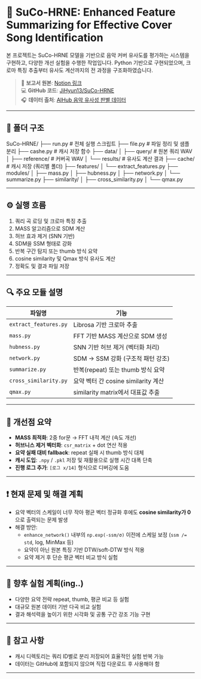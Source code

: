 # 🎵 SuCo-HRNE: Enhanced Feature Summarizing for Effective Cover Song Identification

본 프로젝트는 SuCo-HRNE 모델을 기반으로 음악 커버 유사도를 평가하는 시스템을 구현하고, 다양한 개선 실험을 수행한 작업입니다. Python 기반으로 구현되었으며, 크로마 특징 추출부터 유사도 계산까지의 전 과정을 구조화하였습니다.

> 📄 **보고서 원본**: [Notion 링크](https://enormous-raisin-a4a.notion.site/SuCo-HRNE-1-1e933a73ea0f8014a196ff2967655bde?pvs=4)  
> 💻 **GitHub 코드**: [JiHyun13/SuCo-HRNE](https://github.com/JiHyun13/SuCo-HRNE)  
> 🎧 **데이터 출처**: [AIHub 음악 유사성 판별 데이터](https://www.aihub.or.kr/aihubdata/data/view.do?currMenu=115&topMenu=100&dataSetSn=71544)

---

## 📁 폴더 구조

SuCo-HRNE/
├── run.py # 전체 실행 스크립트
├── file.py # 파일 정리 및 샘플 분리
├── cashe.py # 캐시 저장 함수
├── data/
│ ├── query/ # 원본 쿼리 WAV
│ ├── reference/ # 커버곡 WAV
│ └── results/ # 유사도 계산 결과
├── cache/ # 캐시 저장 (쿼리별 폴더)
├── features/
│ └── extract_features.py
├── modules/
│ ├── mass.py
│ ├── hubness.py
│ ├── network.py
│ └── summarize.py
├── similarity/
│ ├── cross_similarity.py
│ └── qmax.py

---

## ⚙️ 실행 흐름

1. 쿼리 곡 로딩 및 크로마 특징 추출
2. MASS 알고리즘으로 SDM 계산
3. 허브 효과 제거 (SNN 기반)
4. SDM을 SSM 형태로 강화
5. 반복 구간 탐지 또는 thumb 방식 요약
6. cosine similarity 및 Qmax 방식 유사도 계산
7. 정확도 및 결과 파일 저장

---

## 🔍 주요 모듈 설명

| 파일명 | 기능 |
|--------|------|
| `extract_features.py` | Librosa 기반 크로마 추출 |
| `mass.py` | FFT 기반 MASS 계산으로 SDM 생성 |
| `hubness.py` | SNN 기반 허브 제거 (벡터화 처리) |
| `network.py` | SDM → SSM 강화 (구조적 패턴 강조) |
| `summarize.py` | 반복(repeat) 또는 thumb 방식 요약 |
| `cross_similarity.py` | 요약 벡터 간 cosine similarity 계산 |
| `qmax.py` | similarity matrix에서 대표값 추출 |

---

## 🔁 개선점 요약

- **MASS 최적화**: 2중 for문 → FFT 내적 계산 (속도 개선)
- **허브니스 제거 벡터화**: `csr_matrix` + dot 연산 적용
- **요약 실패 대비 fallback**: repeat 실패 시 thumb 방식 대체
- **캐시 도입**: `.npy` / `.pkl` 저장 및 재활용으로 실행 시간 대폭 단축
- **진행 로그 추가**: `[로그 x/14]` 형식으로 디버깅에 도움

---

## ❗ 현재 문제 및 해결 계획

- 요약 벡터의 스케일이 너무 작아 평균 벡터 정규화 후에도 **cosine similarity가 0**으로 출력되는 문제 발생
- 해결 방안:
  - `enhance_network()` 내부의 `np.exp(-ssm/σ)` 이전에 스케일 보정 (`ssm /= std`, log, MinMax 등)
  - 요약이 아닌 원본 특징 기반 DTW/soft-DTW 방식 적용
  - 요약 제거 후 단순 평균 벡터 비교 방식 실험

---

## 🧪 향후 실험 계획(ing..)

- 다양한 요약 전략 repeat, thumb, 평균 비교 등 실험
- 대규모 원본 데이터 기반 다곡 비교 실험
- 결과 해석력을 높이기 위한 시각화 및 공통 구간 강조 기능 구현

---

## 📌 참고 사항

- 캐시 디렉토리는 쿼리 ID별로 분리 저장되어 효율적인 실험 반복 가능
- 데이터는 GitHub에 포함되지 않으며 직접 다운로드 후 사용해야 함

---

